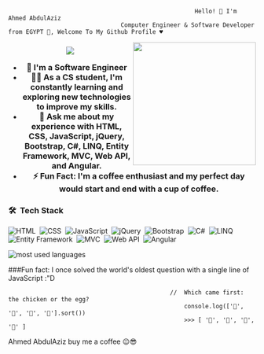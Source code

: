                                                          Hello! 👋 I'm Ahmed AbdulAziz
                                    Computer Engineer & Software Developer from EGYPT 👋, Welcome To My Github Profile ♥
<img width="250" align="right" src="https://c.tenor.com/_DOBjnGspYAAAAAM/code-coding.gif">

<h3 align="center">
	

<!-- Typing SVG by DenverCoder1 - https://github.com/DenverCoder1/readme-typing-svg -->
<p align="center">
  <a href="https://github.com/DenverCoder1/readme-typing-svg"><img src="https://readme-typing-svg.herokuapp.com/?lines=Full-stack%20web%20developer;Always%20learning%20new%20technologies&font=Fira%20Code&center=true&width=440&height=45&color=f75c7e&vCenter=true&size=22"></a>
</p> 

- 🏢 I'm a Software Engineer 
- 👨‍💻 As a CS student, I'm constantly learning and exploring new technologies to improve my skills.
- 💬 Ask me about my experience with HTML, CSS, JavaScript, jQuery, Bootstrap, C#, LINQ, Entity Framework, MVC, Web API, and Angular.
- ⚡ Fun Fact: I'm a coffee enthusiast and my perfect day would start and end with a cup of coffee.

### 🛠 &nbsp;Tech Stack
![HTML](https://img.shields.io/badge/-HTML-05122A?style=flat&logo=HTML5)&nbsp;
![CSS](https://img.shields.io/badge/-CSS-05122A?style=flat&logo=CSS3&logoColor=1572B6)&nbsp;
![JavaScript](https://img.shields.io/badge/-JavaScript-05122A?style=flat&logo=javascript)&nbsp;
![jQuery](https://img.shields.io/badge/-jQuery-05122A?style=flat&logo=jquery)&nbsp;
![Bootstrap](https://img.shields.io/badge/-Bootstrap-05122A?style=flat&logo=bootstrap)&nbsp;
![C#](https://img.shields.io/badge/-C%23-05122A?style=flat&logo=c-sharp)&nbsp;
![LINQ](https://img.shields.io/badge/-LINQ-05122A?style=flat)&nbsp;
![Entity Framework](https://img.shields.io/badge/-Entity%20Framework-05122A?style=flat)&nbsp;
![MVC](https://img.shields.io/badge/-MVC-05122A?style=flat&logo=ASP.NET)&nbsp;
![Web API](https://img.shields.io/badge/-Web%20API-05122A?style=flat)&nbsp;
![Angular](https://img.shields.io/badge/-Angular-05122A?style=flat&logo=angular)&nbsp;

<img align="left" src="https://github-readme-stats.vercel.app/api/top-langs?username=hanemNaga&show_icons=true&locale=en&layout=compact&theme=radical" alt="most used languages" />
<br>
	
###Fun fact: I once solved the world's oldest question with a single line of JavaScript :"D

                                                  //  Which came first: the chicken or the egg?
                                                      console.log(['🥚', '🐣', '🐥', '🐔'].sort())
                                                      >>> [ '🐔', '🐣', '🐥', '🥚' ]

Ahmed AbdulAziz buy me a coffee 😉😎

